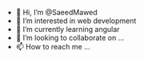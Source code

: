 - 👋 Hi, I’m @SaeedMawed
- 👀 I’m interested in web development
- 🌱 I’m currently learning angular
- 💞️ I’m looking to collaborate on ...
- 📫 How to reach me ...

<!---
SaeedMawed/SaeedMawed is a ✨ special ✨ repository because its `README.md` (this file) appears on your GitHub profile.
You can click the Preview link to take a look at your changes.
--->
